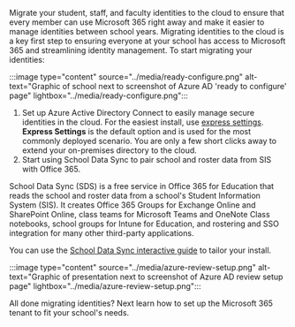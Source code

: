 Migrate your student, staff, and faculty identities to the cloud to ensure that every member can use Microsoft 365 right away and make it easier to manage identities between school years. Migrating identities to the cloud is a key first step to ensuring everyone at your school has access to Microsoft 365 and streamlining identity management. To start migrating your identities:

:::image type="content" source="../media/ready-configure.png" alt-text="Graphic of school next to screenshot of Azure AD 'ready to configure' page" lightbox="../media/ready-configure.png":::

1. Set up Azure Active Directory Connect to easily manage secure identities in the cloud. For the easiest install, use [express settings](/azure/active-directory/hybrid/how-to-connect-install-express).
**Express Settings** is the default option and is used for the most commonly deployed scenario. You are only a few short clicks away to extend your on-premises directory to the cloud.
1. Start using School Data Sync to pair school and roster data from SIS with Office 365.

School Data Sync (SDS) is a free service in Office 365 for Education that reads the school and roster data from a school's Student Information System (SIS). It creates Office 365 Groups for Exchange Online and SharePoint Online, class teams for Microsoft Teams and OneNote Class notebooks, school groups for Intune for Education, and rostering and SSO integration for many other third-party applications.

You can use the [School Data Sync interactive guide](https://interactiveguides-schooldatasync.azurewebsites.net/) to tailor your install.

:::image type="content" source="../media/azure-review-setup.png" alt-text="Graphic of presentation next to screenshot of Azure AD review setup page" lightbox="../media/azure-review-setup.png":::

All done migrating identities? Next learn how to set up the Microsoft 365 tenant to fit your school's needs.
